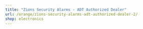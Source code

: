 ```yaml
---
title: "Zions Security Alarms - ADT Authorized Dealer"
url: /orange/zions-security-alarms-adt-authorized-dealer-2/
shop: electronics
---
```

